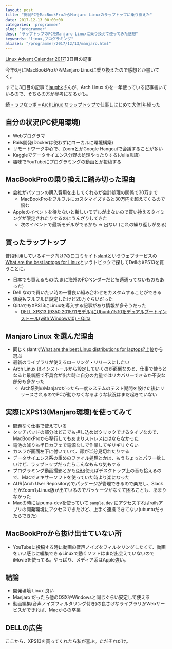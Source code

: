 ```yaml
---
layout: post
title: "開発PCをMacBookProからManjaro Linuxのラップトップに乗り換えた"
date: 2017-12-13 00:00:00
categories: 'programmer'
slug: 'programmer'
desc: "ラップトップのPCをManjaro Linuxに乗り換えて使ってみた感想"
keywords: "linux,プログラミング"
aliases: "/programmer/2017/12/13/manjaro.html"
---
```

<amp-img src="/images/2017-12-13-manjaro.png" alt="パソコン" width="556px" height="130px" layout="responsive" ></amp-img>

[Linux Advent Calendar 2017](https://qiita.com/advent-calendar/2017/linux)13日目の記事

今年6月にMacBookProからManjaro Linuxに乗り換えたので感想とか書いてく。

すでに3日目の記事で[laughk](https://qiita.com/laughk)さんが、Arch Linux のを一年使っている記事書いているので、そちらの方が参考になるかも。

[続・ラフなラボ – ArchLinux なラップトップで仕事しはじめて大体1年経った](https://memo.laughk.org/2017/12/03/000013.html)

## 自分の状況(PC使用環境)
- Webプログラマ
- Rails開発(Dockerは使わずにローカルに環境構築)
- リモートワーク中心で、ZoomとかGoogle Hangoutで会議することが多い
- Kaggleでデータサイエンス分野の処理やったりする(Julia言語)
- 趣味でYouTubeにプログラミングの動画とか投稿する

## MacBookProの乗り換えに踏み切った理由
- 会社がパソコンの購入費用を出してくれるが会計処理の関係で30万まで
  - MacBookProをフルフルにカスタマイズすると30万円を超えてくるので悩む
- Appleのイベントを待たないと新しいモデルが出ないので買い換えるタイミングが限定されたりするのにうんざりしてきた
  - 次のイベントで最新モデルがでるかも => 出ない (これの繰り返しがある)

## 買ったラップトップ
普段利用しているギーク向け?の口コミサイト[slant](https://www.slant.co/)というウェブサービスの[What are the best laptops for Linux](https://www.slant.co/topics/1184/~laptops-for-linux)というトピックで探してDellのXPS13を買うことに。
- 日本でも買えるもの(たまに海外のPCベンダーだと技適通ってないものもあった)
- Dell なので買いたい時の一番良い組み合わせをカスタムすることができる
- 値段もフルフルに設定したけど20万ぐらいだった
- QiitaでもXPS13にLinuxを導入する記事があり情報が多そうだった
  - [DELL XPS13 \(9350 2015/11モデル\)にUbuntu15\.10をデュアルブートインストール\(with Windows10\) \- Qiita](https://qiita.com/NewGyu/items/d25cda12e0e1c5259121)

## Manjaro Linux を選んだ理由
- 同じくslantで[What are the best Linux distributions for laptops?](https://www.slant.co/topics/7819/~linux-distributions-for-laptops)上位から選ぶ
- 最新のライブラリが使えるローリング・リリースにしたい
- Arch Linux はインストールから設定していくのが面倒なのと、仕事で使うとなると最新版で不具合が出た時に自分の力量ではリカバリーできるか不安な部分も多かった
  - Arch系列のManjaroだったら一度システムのテスト期間を設けた後にリリースされるのでPCが動かなくなるような状況はまだ起きていない

## 実際にXPS13(Manjaro環境)を使ってみて
- 問題なく仕事で使えている
- タッチパッドの部分はどこでも押し込めばクリックできるタイプなので、MacBookProから移行してもあまりストレスにはならなかった
- 電池の減りも半日カフェで電源なしで作業してギリギリぐらい
- カメラが画面左下に付いていて、顔が半分見切れたりする
- データサイエンス系の重めのファイル処理とかは、もうちょっとパワー欲しいけど、ラップトップだったらこんなもんな気もする
- プログラミング動画撮影とかも[OBS](https://obsproject.com/)使えばデスクトップ上の音も拾えるので、Macでミキサーソフトを使っていた時より楽になった
- AUR(Arch User Repository)でパッケージが管理できるので楽だし、SlackとかZoomもLinux版が出ているのでパッケージがなくて困ることも、あまりなかった
- Macの時にはpuma-devを使っていて `sample.dev` にアクセスすればrailsアプリの開発環境にアクセスできたけど、上手く連携できてない(ubuntuだったらできた)

## MacBookProから抜け出せていない所
- YouTubeに投稿する時に動画の音声ノイズをフィルタリングしたくて、動画をいい感じに編集できるLinuxで動くソフトはまだ出会えていないのでiMovieを使ってる。やっぱり、メディア系はApple強い。

## 結論
- 開発環境 Linux 良い
- Manjaro だったら他のOSXやWindowsと同じぐらい安定して使える
- 動画編集(音声ノイズフィルタリング付き)の良さげなライブラリかWebサービスができれば、Macからの卒業

## DELLの広告
ここから、XPS13を買ってくれたら私が喜ぶ。ただそれだけ。
<a href="https://click.linksynergy.com/fs-bin/click?id=yVHigOvuIng&offerid=39250.10000905&type=4&subid=0"><amp-img src="https://i.dell.com/images/jp/banners/banners_l/289x82_004_140625.gif" alt="デル株式会社" width="289px" height="82px" layout="fixed" ></amp-img></a>
<amp-img width="1px" height="1px" layout="fixed" src="https://ad.linksynergy.com/fs-bin/show?id=yVHigOvuIng&bids=39250.10000905&type=4&subid=0"></amp-img>
